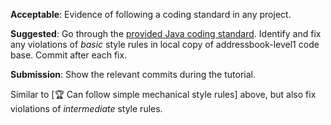 <panel type="warning" header=":trophy: Can follow a simple style guide :star::star:" expandable expanded no-close>

<panel type="warning" header=":trophy: Can explain the importance of code quality :star::star:" expandable>
  <include src="../../book/codeQuality/introduction/basic/full.md" />
</panel>

<panel type="warning" header=":trophy: Can explain the need for following a standard :star::star:" expandable>
  <include src="../../book/codeQuality/followStandard/introduction/full.md" />
  <panel header=":dart: Evidence" expanded>

<include src="../../book/codeQuality/followStandard/introduction/q-essay-explain.md" />

  </panel>
</panel>

<panel type="warning" header=":trophy: Can follow simple mechanical style rules :star::star:" expandable>
  <include src="../../book/codeQuality/followStandard/basic/full.md" />
  <panel header=":dart: Evidence" expanded>

**Acceptable**: Evidence of following a coding standard in any project.

**Suggested**: Go through the [provided Java coding standard](https://github.com/oss-generic/process/blob/master/codingStandards/CodingStandard-Java.md). Identify and fix any violations of _basic_ style rules in local copy of addressbook-level1 code base. Commit after each fix.

**Submission**: Show the relevant commits during the tutorial.

  </panel>
</panel>

<panel type="info" header=":trophy: Can follow intermediate style rules :star::star::star:" expandable>
  <include src="../../book/codeQuality/followStandard/intermediate/full.md" />
  <panel header=":dart: Evidence" expanded>

Similar to [:trophy: Can follow simple mechanical style rules] above, but also fix violations of _intermediate_ style rules.

  </panel>
</panel>

</panel>
